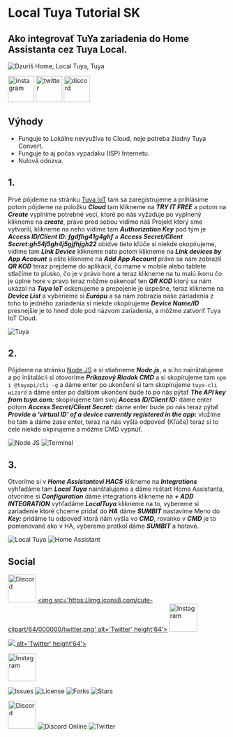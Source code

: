 # Local Tuya Tutorial SK

## Ako integrovať TuYa zariadenia do Home Assistanta cez Tuya Local.

![Dzuriš Home, Local Tuya, Tuya](https://github.com/DzurisHome/LocalTuya/blob/main/0.1.jpg)

[<img src='https://cdn.jsdelivr.net/npm/simple-icons@3.0.1/icons/instagram.svg' alt='instagram' height='60'>](https://www.instagram.com/DzurisHome/)  [<img src='https://cdn.jsdelivr.net/npm/simple-icons@3.0.1/icons/twitter.svg' alt='twitter' height='60'>](https://twitter.com/DzurisHome)  [<img src='https://cdn.jsdelivr.net/npm/simple-icons@3.0.1/icons/discord.svg' alt='discord' height='60'>](https://discord.gg/wpg5aAx)  

## Výhody
- Funguje to Lokálne nevyužíva to Cloud, neje potreba žiadny Tuya Convert.
- Funguje to aj počas vypadaku (ISP) Internetu.
- Nulová odozva.

## 1.
Prvé pôjdeme na stránku [Tuya IoT](https://iot.tuya.com/ "Tuya IoT") tam sa zaregistrujeme a prihlásime potom pôjdeme na položku *****Cloud***** tam klikneme na *****TRY IT FREE***** a potom na *****Create***** vyplníme potrebné veci, ktoré po nás vyžaduje po vyplnený klikneme na *****create*****, práve pred sebou vidíme náš Projekt ktorý sme vytvorili, klikneme na neho vidíme tam *****Authorization Key***** pod tým je *****Access ID/Client ID: fgdfhg41g4ghf***** a *****Access Secret/Client Secret:gh54j5gh4j5gjfhjgh22***** obidve tieto kľúče si niekde okopírujeme, vidíme tam *****Link Device***** klikneme nato potom klikneme na *****Link devices by App Account***** a ešte klikneme na *****Add App Account***** práve sa nám zobrazil *****QR KOD***** teraz prejdeme do aplikácií, čo mame v mobile alebo tablete stlačíme to plusko, čo je v právo hore a teraz klikneme na tu malú ikonu čo je úplne hore v pravo teraz môžme oskenoať ten *****QR KOD***** ktorý sa nám ukázal na *****Tuya IoT***** oskenujeme a prepojenie je úspešne, teraz klikneme na *****Device List***** a vyberieme si *****Európu***** a sa nám zobrazia naše zariadenia z toho to jedného zariadenia si niekde okopírujeme *****Device Name/ID***** presnejšie je to hneď dole pod názvom zariadenia, a môžme zatvoriť Tuya IoT Cloud.

![Tuya](https://github.com/milandzuris/LocalTuya/blob/main/Tuya.png)

## 2.
Pôjdeme na stránku [Node JS](https://nodejs.org/en/download/ "Node JS") a si stiahneme *****Node.js*****, a si ho nainštalujeme a po inštalácii si otovorime *****Príkazový Riadok CMD***** a si skopírujeme tam `npm i @tuyapi/cli -g` a dáme enter po ukončení si tam skopírujeme `tuya-cli wizard` a dáme enter po dalšiom ukončení bude to po nás pýtať *****The API key from tuya.com:***** skopírujeme tam svoj *****Access ID/Client ID:***** dáme enter potom *****Access Secret/Client Secret:***** dáme enter bude po nás teraz pýtať *****Provide a 'virtual ID' of a device currently registered in the app:***** vložíme ho tam a dáme zase enter, teraz na nás vyšla odpoveď (Kľúče) teraz si to cele niekde okpirujeme a môžme CMD vypnúť.

![Node JS](https://github.com/DzurisHome/LocalTuya/blob/main/Node%20JS.png)    ![Terminal](https://github.com/DzurisHome/LocalTuya/blob/main/Terminal.png)

## 3.
Otvoríme si v *****Home Assistantovi HACS***** klikneme na *****Integrations***** vyhľadáme tam *****Local Tuya***** nainštalujeme a dáme reštart Home Assistanta, otvoríme si *****Configuration***** dáme integrations klikneme na *****+ ADD INTEGRATION***** vyhľadáme *****LocalTuya***** klikneme na to, vybereme si zariadenie ktoré chceme pridať do *****HA***** dáme *****SUMBIT***** nastavíme Meno do *****Key:***** pridáme tu odpoveď ktorá nám vyšla vo *****CMD*****, rovanko v *****CMD***** je to pomenované ako v HA, vybereme protkol dáme *****SUMBIT***** a hotové.

![Local Tuya](https://github.com/milandzuris/LocalTuya/blob/main/Local%20Tuya.png)    ![Home Assistant](https://github.com/DzurisHome/LocalTuya/blob/main/Home%20Assistant.png)

## Social
[<img src='https://img.icons8.com/cute-clipart/64/000000/discord-logo.png' alt='Discord' height='64'>](https://discord.gg/wpg5aAx)  [<img src='https://img.icons8.com/cute-clipart/64/000000/twitter.png' alt='Twitter' height'64'>](https://twitter.com/intent/follow?screen_name=DzurisHome)  [<img src='https://img.icons8.com/cute-clipart/64/000000/instagram-new.png' alt='Instagram' height='64'>](https://instagram.com/milandzuris)


[<img src="https://img.icons8.com/cute-clipart/64/000000/twitter.png"/> alt='Twitter' height'64'>](https://twitter.com/DzurisHome)



[<img src='https://img.icons8.com/cute-clipart/64/000000/instagram-new.png' alt='Instagram' height='64'>](https://instagram.com/milandzuris)







![Issues](https://img.shields.io/github/issues/DzurisHome/LocalTuya?color=FF0000&style=for-the-badge) ![License](https://img.shields.io/github/license/DzurisHome/LocalTuya?style=for-the-badge) ![Forks](https://img.shields.io/github/forks/DzurisHome/Localtuya?style=for-the-badge) ![Stars](https://img.shields.io/github/stars/DzurisHome/LocalTuya?color=FFE400&style=for-the-badge)  

[<img src='https://img.icons8.com/cute-clipart/64/000000/discord-logo.png' alt='Discord' height='64'>](https://discord.gg/wpg5aAx) ![Discord Online](https://img.shields.io/discord/731017969706205264?color=29A8DF&label=Discord%20Online&logo=Dzuri%C5%A1%20Home%20Discord&style=for-the-badge) ![Twitter](https://img.shields.io/twitter/follow/DzurisHome?color=00C1FF&style=for-the-badge)
